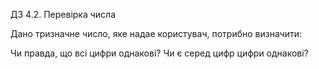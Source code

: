 ДЗ 4.2. Перевірка числа

Дано тризначне число, яке надае користувач, потрибно визначити:

Чи правда, що всі цифри однакові?
Чи є серед цифр цифри однакові?